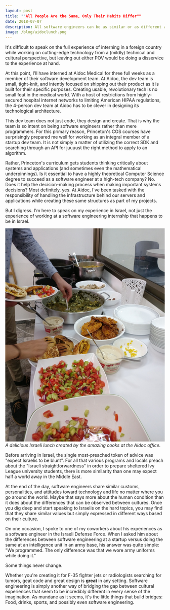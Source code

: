 ```yaml
---
layout: post
title: ""All People Are the Same, Only Their Habits Differ""
date: 2018-07-07
description: All software engineers can be as similar or as different as you want them to be, it just depends on how you view them.
image: /blog/aidoclunch.png
---
```

It's difficult to speak on the full experience of interning in a foreign country while working on cutting-edge technology from a (mildly) technical and cultural perspective, but leaving out either POV would be doing a disservice to the experience at hand.

At this point, I'll have interned at Aidoc Medical for three full weeks as a member of their software development team.
At Aidoc, the dev team is small, tight-knit, and intently focused on shipping out their product as it is built for their specific purposes. Creating usable, revolutionary tech is no small feat in the medical world. With a host of restrictions from highly-secured hospital internet networks to limiting American HIPAA regulations, the 4-person dev team at Aidoc has to be clever in designing its technological architecture.

This dev team does not just code, they design and create. That is why the team is so intent on being software engineers rather than mere programmers. For this primary reason, Princeton's COS courses have surprisingly prepared me well for working as an integral member of a startup dev team. It is not simply a matter of utilizing the correct SDK and searching through an API for juuuust the right method to apply to an algorithm.

Rather, Princeton's curriculum gets students thinking critically about systems and applications (and sometimes even the mathematical underpinnings). Is it essential to have a highly theoretical Computer Science degree to succeed as a software engineer at a high-tech company? No. Does it help the decision-making process when making important systems decisions? Most definitely, yes. At Aidoc, I've been tasked with the responsibility of handling the infrastructure behind our servers and applications while creating these same structures as part of my projects. 

But I digress. I'm here to speak on my experience in Israel, not just the experience of working at a software engineering internship that happens to be in Israel. 

![ Israeli lunch ]( /blog/aidoclunch.png )*A delicious Israeli lunch created by the amazing cooks at the Aidoc office.*

Before arriving in Israel, the single most-preached token of advice was "expect Israelis to be blunt". For all that various programs and locals preach about the "Israeli straightforwardness" in order to prepare sheltered Ivy League university students, there is more similarity than one may expect half a world away in the Middle East. 

At the end of the day, software engineers share similar customs, personalities, and attitudes toward technology and life no matter where you go around the world. Maybe that says more about the human condition than it does about the differences that can be observed between cultures. Once you dig deep and start speaking to Israelis on the hard topics, you may find that they share similar values but simply expressed in different ways based on their culture.

On one occasion, I spoke to one of my coworkers about his experiences as a software engineer in the Israeli Defense Force. When I asked him about the differences between software engineering at a startup versus doing the same at an intelligence unit in an army base, his answer was quite simple: "We programmed. The only difference was that we wore army uniforms while doing it."

Some things never change. 

Whether you're creating it for F-35 fighter jets or radiologists searching for tumors, geat code and great design is **great** in any setting. Software engineering is simply another way of bridging the gap between cultural experiences that seem to be incredibly different in every sense of the imagination. As mundane as it seems, it's the little things that build bridges: Food, drinks, sports, and possibly even software engineering.
